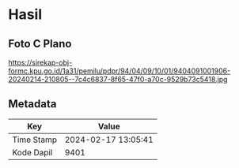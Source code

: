 # Hasil

## Foto C Plano

https://sirekap-obj-formc.kpu.go.id/1a31/pemilu/pdpr/94/04/09/10/01/9404091001906-20240214-210805--7c4c6837-8f65-47f0-a70c-9529b73c5418.jpg


## Metadata

| Key        | Value               |
| ---------- | ------------------- |
| Time Stamp | 2024-02-17 13:05:41 |
| Kode Dapil | 9401                |




